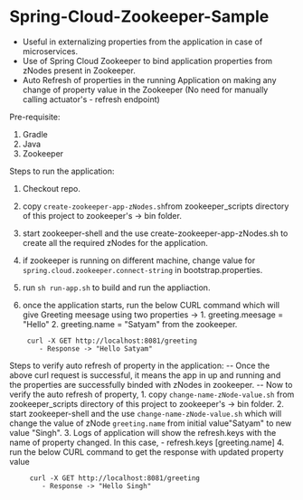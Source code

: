 # Spring-Cloud-Zookeeper-Sample
- Useful in externalizing properties from the application in case of microservices.
- Use of Spring Cloud Zookeeper to bind application properties from zNodes present in Zookeeper.  
- Auto Refresh of properties in the running Application on making any change of property value in the Zookeeper
              (No need for manually calling actuator's - refresh endpoint)

Pre-requisite:
1. Gradle
2. Java
3. Zookeeper

Steps to run the application: 
1. Checkout repo.
2. copy `create-zookeeper-app-zNodes.sh`from zookeeper_scripts directory of this project to zookeeper's -> bin folder.
3. start zookeeper-shell and the use create-zookeeper-app-zNodes.sh to create all the required zNodes for the application.
4. if zookeeper is running on different machine, change value for `spring.cloud.zookeeper.connect-string` in bootstrap.properties.
5. run `sh run-app.sh` to build and run the appliaction.
6. once the application starts, run the below CURL command which will give
           Greeting meesage using two properties -> 
              1. greeting.meesage = "Hello"
              2. greeting.name = "Satyam" 
           from the zookeeper.
        
        curl -X GET http://localhost:8081/greeting
           - Response -> "Hello Satyam"

Steps to verify auto refresh of property in the application:
-- Once the above curl request is successful, it means the app in up and running and the properties are successfully binded with zNodes in    zookeeper.
-- Now to verify the auto refresh of property,
    1. copy `change-name-zNode-value.sh` from zookeeper_scripts directory of this project to zookeeper's -> bin folder.
    2. start zookeeper-shell and the use `change-name-zNode-value.sh` which will change the value of zNode `greeting.name` from initial            value"Satyam" to new value "Singh".
    3. Logs of application will show the refresh.keys with the name of property changed. In this case, 
            - refresh.keys [greeting.name]
    4. run the below CURL command to get the response with updated property value
    
         curl -X GET http://localhost:8081/greeting
            - Response -> "Hello Singh"
